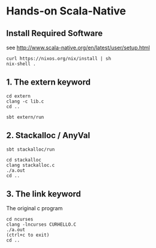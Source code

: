 # Hands-on Scala-Native

## Install Required Software

see http://www.scala-native.org/en/latest/user/setup.html

```
curl https://nixos.org/nix/install | sh
nix-shell .

```

## 1. The extern keyword

```
cd extern
clang -c lib.c
cd ..

sbt extern/run
```

## 2. Stackalloc / AnyVal

```
sbt stackalloc/run

cd stackalloc
clang stackalloc.c
./a.out
cd ..
```

## 3. The link keyword

The original c program

```
cd ncurses
clang -lncurses CURHELLO.C
./a.out 
(ctrl+c to exit)
cd ..
```